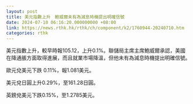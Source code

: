 ```yaml
---
layout: post
title: 美元指數上升　鮑威爾未有為減息時機提出明確信號
date: 2024-07-10 06:16:20.000000000 +08:00
link: https://news.rthk.hk/rthk/ch/component/k2/1760944-20240710.htm
categories: rthk
---
```


美元指數上升，較早時報105.12，上升0.1%。聯儲局主席主席鮑威爾承認，美國在降通脹方面取得進展，而且就業市場降溫，但他未有為減息時機提出明確信號。

歐元兌美元下跌 0.11%，報1.081美元。

美元兌日圓上升0.29%，至161.28日圓。

英鎊兌美元下跌0.15%，至1.2785美元。
